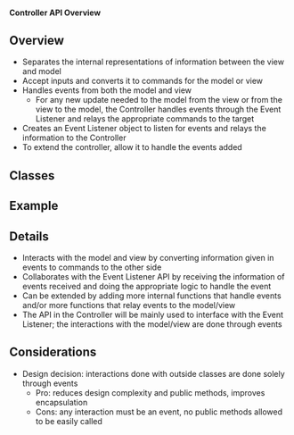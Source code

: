 #### Controller API Overview

## Overview
* Separates the internal representations of information between the view and model
* Accept inputs and converts it to commands for the model or view
* Handles events from both the model and view
  * For any new update needed to the model from the view or from the view to the model, the Controller handles events through the Event Listener and relays the appropriate commands to the target
* Creates an Event Listener object to listen for events and relays the information to the Controller
* To extend the controller, allow it to handle the events added

## Classes

## Example

## Details
* Interacts with the model and view by converting information given in events to commands to the other side
* Collaborates with the Event Listener API by receiving the information of events received and doing the appropriate logic to handle the event
* Can be extended by adding more internal functions that handle events and/or more functions that relay events to the model/view
* The API in the Controller will be mainly used to interface with the Event Listener; the interactions with the model/view are done through events

## Considerations
* Design decision: interactions done with outside classes are done solely through events
  * Pro: reduces design complexity and public methods, improves encapsulation
  * Cons: any interaction must be an event, no public methods allowed to be easily called